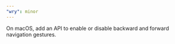 ```yaml
---
"wry": minor
---
```


On macOS, add an API to enable or disable backward and forward navigation gestures.
